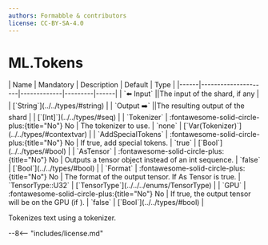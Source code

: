 ```yaml
---
authors: Formabble & contributors
license: CC-BY-SA-4.0
---
```



# ML.Tokens

<div class="sh-parameters" markdown="1">
| Name | Mandatory | Description | Default | Type |
|------|---------------------|-------------|---------|------|
| `⬅️ Input` ||The input of the shard, if any | | [`String`](../../types/#string) |
| `Output ➡️` ||The resulting output of the shard | | [`[Int]`](../../types/#seq) |
| `Tokenizer` | :fontawesome-solid-circle-plus:{title="No"} No  | The tokenizer to use. | `none` | [`Var(Tokenizer)`](../../types/#contextvar) |
| `AddSpecialTokens` | :fontawesome-solid-circle-plus:{title="No"} No  | If true, add special tokens. | `true` | [`Bool`](../../types/#bool) |
| `AsTensor` | :fontawesome-solid-circle-plus:{title="No"} No  | Outputs a tensor object instead of an int sequence. | `false` | [`Bool`](../../types/#bool) |
| `Format` | :fontawesome-solid-circle-plus:{title="No"} No  | The format of the output tensor. If As Tensor is true. | `TensorType::U32` | [`TensorType`](../../../enums/TensorType) |
| `GPU` | :fontawesome-solid-circle-plus:{title="No"} No  | If true, the output tensor will be on the GPU (if ). | `false` | [`Bool`](../../types/#bool) |

</div>

Tokenizes text using a tokenizer.

--8<-- "includes/license.md"

